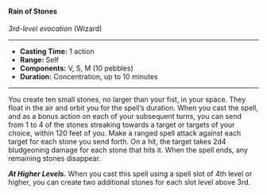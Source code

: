 #### Rain of Stones
*3rd-level evocation* (Wizard)
___
- **Casting Time:** 1 action
- **Range:** Self
- **Components:** V, S, M (10 pebbles)
- **Duration:** Concentration, up to 10 minutes
---
You create ten small stones, no larger than your fist, in your space. They float in the air and orbit you for the spell’s duration. When you cast the spell, and as a bonus action on each of your subsequent turns, you can send from 1 to 4 of the stones streaking towards a target or targets of your choice, within 120 feet of you. Make a ranged spell attack against each target for each stone you send forth. On a hit, the target takes 2d4 bludgeoning damage for each stone that hits it. When the spell ends, any remaining stones disappear. 

***At Higher Levels.*** When you cast this spell using a spell slot of 4th level or higher, you can create two additional stones for each slot level above 3rd.
